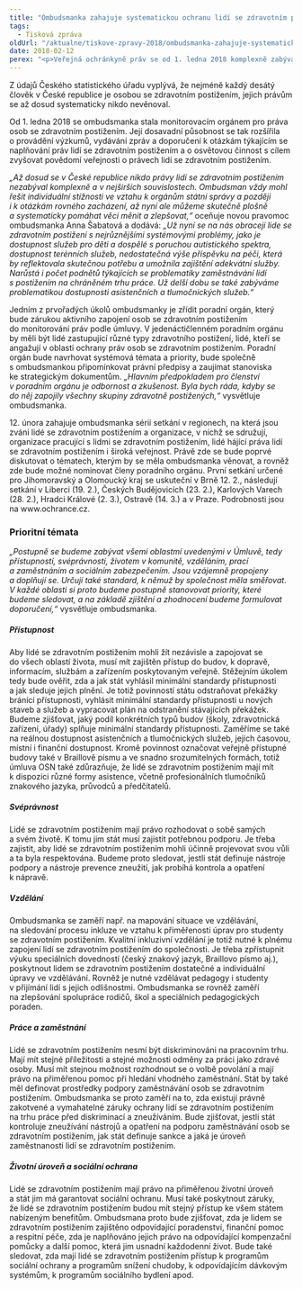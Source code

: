 ```yaml
---
title: "Ombudsmanka zahajuje systematickou ochranu lidí se zdravotním postižením"
tags:
  - Tisková zpráva
oldUrl: "/aktualne/tiskove-zpravy-2018/ombudsmanka-zahajuje-systematickou-ochranu-lidi-se-zdravotnim-postizenim"
date: 2018-02-12
perex: "<p>Veřejná ochránkyně práv se od 1. ledna 2018 komplexně zabývá naplňováním práv lidí se zdravotním postižením. Prioritními oblastmi monitorování budou vzdělání, práce, přístupnost, svéprávnost a sociální zabezpečení.</p>"
---
```


<!-- imported from the old website -->

<p>Z údajů Českého statistického úřadu vyplývá, že nejméně každý desátý člověk v České republice je osobou se zdravotním postižením, jejich právům se až dosud systematicky nikdo nevěnoval.</p> <p>Od 1. ledna 2018 se ombudsmanka stala monitorovacím orgánem pro práva osob se zdravotním postižením. Její dosavadní působnost se tak rozšířila o provádění výzkumů, vydávání zpráv a doporučení k otázkám týkajícím se naplňování práv lidí se zdravotním postižením a o osvětovou činnost s cílem zvyšovat povědomí veřejnosti o právech lidí se zdravotním postižením. </p> <p><i>„Až dosud se v České republice nikdo právy lidí se zdravotním postižením nezabýval komplexně a v nejširších souvislostech. Ombudsman vždy mohl řešit individuální stížnosti ve vztahu k orgánům státní správy a později i k otázkám rovného zacházení, až nyní ale můžeme skutečně plošně a systematicky pomáhat věci měnit a zlepšovat,“</i> oceňuje novou pravomoc ombudsmanka Anna Šabatová a dodává: <i>„Už nyní se na nás obracejí lide se zdravotním postižení s nejrůznějšími systémovými problémy, jako je dostupnost služeb pro děti a dospělé s poruchou autistického spektra, dostupnost terénních služeb, nedostatečná výše příspěvku na péči, která by reflektovala skutečnou potřebu a umožnila zajištění adekvátní služby. Narůstá i počet podnětů týkajících se problematiky zaměstnávání lidí s postižením na chráněném trhu práce. Už delší dobu se také zabýváme problematikou dostupnosti asistenčních a tlumočnických služeb.“</i></p> <p>Jedním z prvořadých úkolů ombudsmanky je zřídit poradní orgán, který bude zárukou aktivního zapojení osob se zdravotním postižením do monitorování práv podle úmluvy. V jedenáctičlenném poradním orgánu by měli být lidé zastupující různé typy zdravotního postižení, lidé, kteří se angažují v oblasti ochrany práv osob se zdravotním postižením. Poradní orgán bude navrhovat systémová témata a priority, bude společně s ombudsmankou připomínkovat právní předpisy a zaujímat stanoviska ke strategickým dokumentům. <i>„Hlavním předpokladem pro členství v poradním orgánu je odbornost a zkušenost. Byla bych ráda, kdyby se do něj zapojily všechny skupiny zdravotně postižených,“</i> vysvětluje ombudsmanka.</p> <p>12. února zahajuje ombudsmanka sérii setkání v regionech, na která jsou zváni lidé se zdravotním postižením a organizace, v nichž se sdružují, organizace pracující s lidmi se zdravotním postižením, lidé hájící práva lidí se zdravotním postižením i široká veřejnost. Právě zde se bude poprvé diskutovat o tématech, kterým by se měla ombudsmanka věnovat, a rovněž zde bude možné nominovat členy poradního orgánu. První setkání určené pro Jihomoravský a Olomoucký kraj se uskuteční v Brně 12. 2., následují setkání v Liberci (19. 2.), Českých Budějovicích (23. 2.), Karlových Varech (28. 2.), Hradci Králové (2. 3.), Ostravě (14. 3.) a v Praze. Podrobnosti jsou na www.ochrance.cz.</p> <h3>Prioritní témata</h3> <p><i>„Postupně se budeme zabývat všemi oblastmi uvedenými v Úmluvě, tedy přístupností, svéprávností, životem v komunitě, vzděláním, prací a zaměstnáním a sociálním zabezpečením. Jsou vzájemně propojeny a doplňují se. Určují také standard, k němuž by společnost měla směřovat. V každé oblasti si proto budeme postupně stanovovat priority, které budeme sledovat, a na základě zjištění a zhodnocení budeme formulovat doporučení,“</i> vysvětluje ombudsmanka.</p> <h5>Přístupnost</h5> <p>Aby lidé se zdravotním postižením mohli žít nezávisle a zapojovat se do všech oblastí života, musí mít zajištěn přístup do budov, k dopravě, informacím, službám a zařízením poskytovaným veřejně. Stěžejním úkolem tedy bude ověřit, zda a jak stát vyhlásil minimální standardy přístupnosti a jak sleduje jejich plnění. Je totiž povinností státu odstraňovat překážky bránící přístupnosti, vyhlásit minimální standardy přístupnosti u nových staveb a služeb a vypracovat plán na odstranění stávajících překážek. Budeme zjišťovat, jaký podíl konkrétních typů budov (školy, zdravotnická zařízení, úřady) splňuje minimální standardy přístupnosti. Zaměříme se také na reálnou dostupnost asistenčních a tlumočnických služeb, jejich časovou, místní i finanční dostupnost. Kromě povinnost označovat veřejně přístupné budovy také v Braillově písmu a ve snadno srozumitelných formách, totiž úmluva OSN také zdůrazňuje, že lidé se zdravotním postižením mají mít k dispozici různé formy asistence, včetně profesionálních tlumočníků znakového jazyka, průvodců a předčitatelů.</p> <h5>Svéprávnost</h5> <p>Lidé se zdravotním postižením mají právo rozhodovat o sobě samých a svém životě. K tomu jim stát musí zajistit potřebnou podporu. Je třeba zajistit, aby lidé se zdravotním postižením mohli účinně projevovat svou vůli a ta byla respektována. Budeme proto sledovat, jestli stát definuje nástroje podpory a nástroje prevence zneužití, jak probíhá kontrola a opatření k nápravě.</p> <h5>Vzdělání</h5> <p>Ombudsmanka se zaměří např. na mapování situace ve vzdělávání, na sledování procesu inkluze ve vztahu k přiměřenosti úprav pro studenty se zdravotním postižením. Kvalitní inkluzivní vzdělání je totiž nutné k plnému zapojení lidí se zdravotním postižením do společnosti. Je třeba zpřístupnit výuku speciálních dovedností (český znakový jazyk, Braillovo písmo aj.), poskytnout lidem se zdravotním postižením dostatečné a individuální úpravy ve vzdělávání. Rovněž je nutné vzdělávat pedagogy i studenty v přijímání lidí s jejich odlišnostmi. Ombudsmanka se rovněž zaměří na zlepšování spolupráce rodičů, škol a speciálních pedagogických poraden.</p> <h5>Práce a zaměstnání</h5> <p>Lidé se zdravotním postižením nesmí být diskriminováni na pracovním trhu. Mají mít stejné příležitosti a stejné možnosti odměny za práci jako zdravé osoby. Musí mít stejnou možnost rozhodnout se o volbě povolání a mají právo na přiměřenou pomoc při hledání vhodného zaměstnání. Stát by také měl definovat prostředky podpory zaměstnávání osob se zdravotním postižením. Ombudsmanka se proto zaměří na to, zda existují právně zakotvené a vymahatelné záruky ochrany lidí se zdravotním postižením na trhu práce před diskriminací a zneužíváním. Bude zjišťovat, jestli stát kontroluje zneužívání nástrojů a opatření na podporu zaměstnávání osob se zdravotním postižením, jak stát definuje sankce a jaká je úroveň zaměstnanosti lidí se zdravotním postižením.</p> <h5>Životní úroveň a sociální ochrana</h5> Lidé se zdravotním postižením mají právo na přiměřenou životní úroveň a stát jim má garantovat sociální ochranu. Musí také poskytnout záruky, že lidé se zdravotním postižením budou mít stejný přístup ke všem státem nabízeným benefitům. Ombudsmana proto bude zjišťovat, zda je lidem se zdravotním postižením zajištěno odpovídající poradenství, finanční pomoc a respitní péče, zda je naplňováno jejich právo na odpovídající kompenzační pomůcky a další pomoc, která jim usnadní každodenní život. Bude také sledovat, zda mají lidé se zdravotním postižením přístup k programům sociální ochrany a programům snížení chudoby, k odpovídajícím dávkovým systémům, k programům sociálního bydlení apod.
